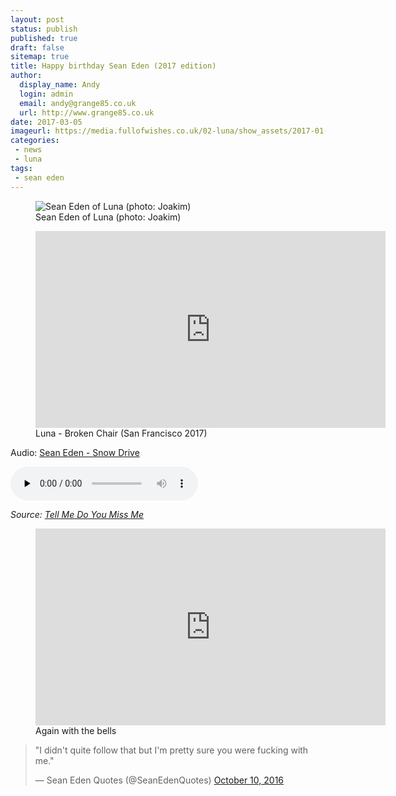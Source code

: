 ```yaml
---
layout: post
status: publish
published: true
draft: false
sitemap: true
title: Happy birthday Sean Eden (2017 edition)
author:
  display_name: Andy
  login: admin
  email: andy@grange85.co.uk
  url: http://www.grange85.co.uk
date: 2017-03-05
imageurl: https://media.fullofwishes.co.uk/02-luna/show_assets/2017-01-21/2017-01-21-luna-rendezvous-joakim-07.jpg
categories:
 - news
 - luna
tags:
 - sean eden
---
```

<figure class="caption aligncenter"><img src="https://media.fullofwishes.co.uk/02-luna/show_assets/2017-01-21/2017-01-21-luna-rendezvous-joakim-07.jpg" alt="Sean Eden of Luna (photo: Joakim)" /><figcaption class="caption-text">Sean Eden of Luna (photo: Joakim)</figcaption></figure>

<figure class="caption aligncenter"><iframe width="560" height="315" src="https://www.youtube.com/embed/rS7WelU66gw" frameborder="0" allowfullscreen></iframe><figcaption class="caption-text">Luna - Broken Chair (San Francisco 2017)</figcaption></figure>

<div class="well">
  <p class="audio">Audio: <a href="https://media.fullofwishes.co.uk/02-luna/audio/tmdymm/11-sean-eden-snow-drive.mp3">Sean Eden - Snow Drive</a></p>
  <audio controls="controls" preload="none" src="https://media.fullofwishes.co.uk/02-luna/audio/tmdymm/11-sean-eden-snow-drive.mp3"></audio>
  <p class="source small text-right"><em>Source: <a href="/2013/05/10/audio-lost-tracks-tell-me-do-you-miss-me/">Tell Me Do You Miss Me</a></em></p>
</div>
<figure class="caption aligncenter"><iframe width="560" height="315" src="https://www.youtube.com/embed/7RnUV-0PHGU" frameborder="0" allowfullscreen></iframe><figcaption class="caption-text">Again with the bells</figcaption></figure>

<blockquote class="twitter-tweet" data-lang="en"><p lang="en" dir="ltr">"I didn&#39;t quite follow that but I&#39;m pretty sure you were fucking with me."</p>&mdash; Sean Eden Quotes (@SeanEdenQuotes) <a href="https://twitter.com/SeanEdenQuotes/status/785553410460413952">October 10, 2016</a></blockquote>
<script async src="//platform.twitter.com/widgets.js" charset="utf-8"></script>
